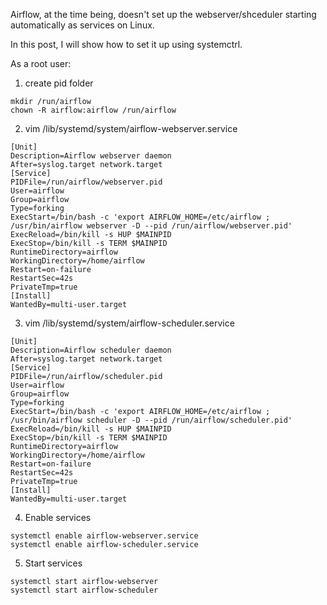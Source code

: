 
Airflow, at the time being, doesn't set up the webserver/shceduler starting automatically as services on Linux.

In this post, I will show how to set it up using systemctrl.

As a root user:

1. create pid folder

```{sh}
mkdir /run/airflow
chown -R airflow:airflow /run/airflow
```

2. vim /lib/systemd/system/airflow-webserver.service

```{config}
[Unit]
Description=Airflow webserver daemon
After=syslog.target network.target
[Service]
PIDFile=/run/airflow/webserver.pid
User=airflow
Group=airflow
Type=forking
ExecStart=/bin/bash -c 'export AIRFLOW_HOME=/etc/airflow ; /usr/bin/airflow webserver -D --pid /run/airflow/webserver.pid'
ExecReload=/bin/kill -s HUP $MAINPID
ExecStop=/bin/kill -s TERM $MAINPID
RuntimeDirectory=airflow
WorkingDirectory=/home/airflow
Restart=on-failure
RestartSec=42s
PrivateTmp=true
[Install]
WantedBy=multi-user.target
```

3.  vim /lib/systemd/system/airflow-scheduler.service

```{config}
[Unit]
Description=Airflow scheduler daemon
After=syslog.target network.target
[Service]
PIDFile=/run/airflow/scheduler.pid
User=airflow
Group=airflow
Type=forking
ExecStart=/bin/bash -c 'export AIRFLOW_HOME=/etc/airflow ; /usr/bin/airflow scheduler -D --pid /run/airflow/scheduler.pid'
ExecReload=/bin/kill -s HUP $MAINPID
ExecStop=/bin/kill -s TERM $MAINPID
RuntimeDirectory=airflow
WorkingDirectory=/home/airflow
Restart=on-failure
RestartSec=42s
PrivateTmp=true
[Install]
WantedBy=multi-user.target
```

4. Enable services
 
 ```{config}
 systemctl enable airflow-webserver.service
 systemctl enable airflow-scheduler.service
```

5. Start services
 
 ```{config}
 systemctl start airflow-webserver
 systemctl start airflow-scheduler
 ```
 
 
